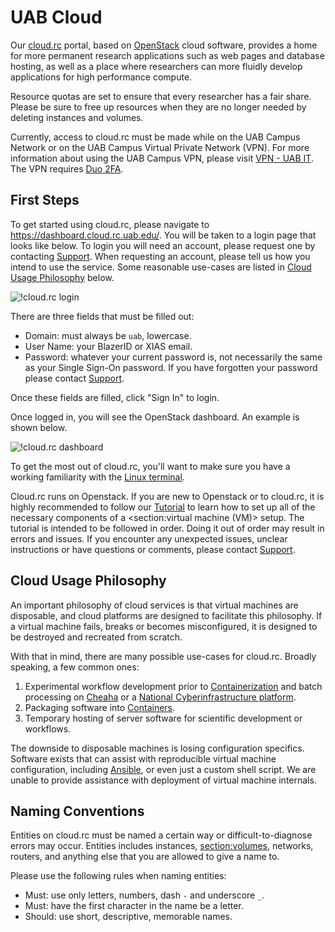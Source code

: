 # UAB Cloud

Our [cloud.rc](https://dashboard.cloud.rc.uab.edu) portal, based on [OpenStack](https://www.openstack.org/) cloud software, provides a home for more permanent research applications such as web pages and database hosting, as well as a place where researchers can more fluidly develop applications for high performance compute.

Resource quotas are set to ensure that every researcher has a fair share. Please be sure to free up resources when they are no longer needed by deleting instances and volumes.

Currently, access to cloud.rc must be made while on the UAB Campus Network or on the UAB Campus Virtual Private Network (VPN). For more information about using the UAB Campus VPN, please visit [VPN - UAB IT](https://www.uab.edu/it/home/tech-solutions/network/vpn). The VPN requires [Duo 2FA](https://www.uab.edu/it/home/security/2-factor).

## First Steps

To get started using cloud.rc, please navigate to <https://dashboard.cloud.rc.uab.edu/>. You will be taken to a login page that looks like below. To login you will need an account, please request one by contacting [Support](../help/support.md). When requesting an account, please tell us how you intend to use the service. Some reasonable use-cases are listed in [Cloud Usage Philosophy](#cloud-usage-philosophy) below.

![!cloud.rc login](images/cloud-rc-login.png)

There are three fields that must be filled out:

- Domain: must always be `uab`, lowercase.
- User Name: your BlazerID or XIAS email.
- Password: whatever your current password is, not necessarily the same as your Single Sign-On password. If you have forgotten your password please contact [Support](../help/support.md).

Once these fields are filled, click "Sign In" to login.

Once logged in, you will see the OpenStack dashboard. An example is shown below.

![!cloud.rc dashboard](images/introduction.png)

To get the most out of cloud.rc, you'll want to make sure you have a working familiarity with the [Linux terminal](../workflow_solutions/shell.md).

Cloud.rc runs on Openstack. If you are new to Openstack or to cloud.rc, it is highly recommended to follow our [Tutorial](tutorial/index.md) to learn how to set up all of the necessary components of a <section:virtual machine (VM)> setup. The tutorial is intended to be followed in order. Doing it out of order may result in errors and issues. If you encounter any unexpected issues, unclear instructions or have questions or comments, please contact [Support](../help/support.md).

## Cloud Usage Philosophy

An important philosophy of cloud services is that virtual machines are disposable, and cloud platforms are designed to facilitate this philosophy. If a virtual machine fails, breaks or becomes misconfigured, it is designed to be destroyed and recreated from scratch.

With that in mind, there are many possible use-cases for cloud.rc. Broadly speaking, a few common ones:

1. Experimental workflow development prior to [Containerization](../workflow_solutions/getting_containers.md) and batch processing on [Cheaha](../cheaha/getting_started.md) or a [National Cyberinfrastructure platform](../national_ci/index.md).
1. Packaging software into [Containers](../workflow_solutions/getting_containers.md#create-your-own-docker-container).
1. Temporary hosting of server software for scientific development or workflows.

The downside to disposable machines is losing configuration specifics. Software exists that can assist with reproducible virtual machine configuration, including [Ansible](https://www.ansible.com/), or even just a custom shell script. We are unable to provide assistance with deployment of virtual machine internals.

## Naming Conventions

Entities on cloud.rc must be named a certain way or difficult-to-diagnose errors may occur. Entities includes instances, <section:volumes>, networks, routers, and anything else that you are allowed to give a name to.

Please use the following rules when naming entities:

- Must: use only letters, numbers, dash `-` and underscore `_`.
- Must: have the first character in the name be a letter.
- Should: use short, descriptive, memorable names.
